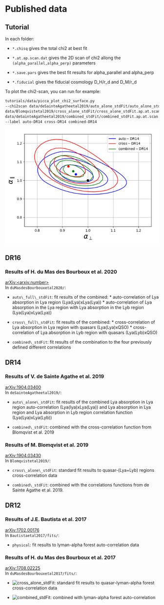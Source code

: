 # Published data

## Tutorial

In each folder:

*   `*.chisq` gives the total chi2 at best fit

*   `*.at.ap.scan.dat` gives the 2D scan of chi2 allong the
        `(alpha_parallel,alpha_perp)` parameters

*   `*.save.pars` gives the best fit results for alpha\_parallel
    and alpha_perp

*   `*.fiducial` gives the fiducial cosmology D\_H/r\_d and D\_M/r\_d

To plot the chi2-scan, you can run for example:
```bash
tutorials/data/picca_plot_chi2_surface.py
--chi2scan data/deSainteAgatheetal2019/auto_alone_stdFit/auto_alone_stdFit.ap.at.scan.dat
data/Blomqvistetal2019/cross_alone_stdFit/cross_alone_stdFit.ap.at.scan.dat
data/deSainteAgatheetal2019/combined_stdFit/combined_stdFit.ap.at.scan.dat
--label auto-DR14 cross-DR14 combined-DR14
```

![DR14-chi2scan](/tutorials/data/DR14-chi2-scan-ap-at.png)

## DR16

### Results of H. du Mas des Bourboux et al. 2020
[arXiv:<arxiv.number>](https://arxiv.org/abs/<arxiv.number>)<br/>
In `duMasdesBourbouxetal2020/`:

*   `auto\_full\_stdFit`: fit results of the combined:
        * auto-correlation of Lya absorption in Lya region (Lya(Lya)xLya(Lya))
        * auto-correlation of Lya absorption in the Lya region with Lya absorption in the Lyb region (Lya(Lya)xLya(Lya))

*   `cross\_full\_stdFit`: fit results of the combined:
        * cross-correlation of Lya absorption in Lya region with quasars (Lya(Lya)xQSO)
        * cross-correlation of Lya absorption in Lyb region with quasars (Lya(Lyb)xQSO)

*   `combined\_stdFit`: fit results of the combination to the four previously defined
    different correlations

## DR14

### Results of V. de Sainte Agathe et al. 2019
[arXiv:1904.03400](https://arxiv.org/abs/1904.03400)<br/>
In `deSainteAgatheetal2019/`:

*   `auto\_alone\_stdFit`: fit results of the combined Lya absorption in Lya region
    auto-correlation (Lya(lya)xLya(Lya)) and  Lya absorption in Lya
    region and Lya absorption in Lyb region correlation function
    (Lya(Lya)xLya(Lyb))

*   `combined\_stdFit`: combined with the cross-correlation function from Blomqvist et al. 2019

### Results of M. Blomqvist et al. 2019
[arXiv:1904.03430](https://arxiv.org/abs/1904.03430)<br/>
In `Blomqvistetal2019/`:

*   `cross\_alone\_stdFit`: standard fit results to quasar-(Lya+Lyb) regions cross-correlation
    data

*   `combined\_stdFit`: combined with the correlations functions from de Sainte Agathe et al. 2019.

## DR12

### Results of J.E. Bautista et al. 2017
[arXiv:1702.00176](https://arxiv.org/abs/1702.00176)<br/>
In `Bautistaetal2017/fits/`:

*   `physical`: fit results to lyman-alpha forest auto-correlation data

### Results of H. du Mas des Bourboux et al. 2017
[arXiv:1708.02225](https://arxiv.org/abs/1708.02225)<br/>
In `duMasdesBourbouxetal2017/fits/`:

*   ![cross\_alone\_stdFit](/data/duMasdesBourbouxetal2017/fits/cross_alone_stdFit/): standard fit results to quasar-lyman-alpha forest cross-correlation data

*   ![combined\_stdFit](/data/duMasdesBourbouxetal2017/fits/combined_stdFit/): combined with lyman-alpha forest auto-correlation
